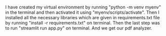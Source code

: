 I have created my virtual environment by running "python -m venv myenv" in the terminal and then activated it using "myenv/scripts/activate".
Then I installed all the necessary libraries which are given in requirements.txt file by running "install -r requirements.txt" on terminal.
Then the last step was to run "streamlit run app.py" on terminal.
And we get our pdf analyzer.
